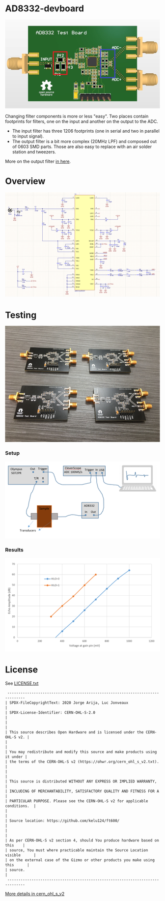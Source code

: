 # AD8332-devboard

![](tests/ad8332_test_board.jpg)



Changing filter components is more or less "easy". Two places contain footprints for filters, one on the input and another on the output to the ADC.
* The input filter has three 1206 footprints (one in serial and two in parallel to input signal). 
* The output filter is a bit more complex (20MHz LPF) and composed out of 0603 SMD parts. Those are also easy to replace with an air solder station and tweezers.

More on the output filter [in here](datasheets/aa_filter_report.pdf).

# Overview

![](schematics.png)


# Testing 

![](tests/batch.jpg)

### Setup

![](tests/setup.png)

### Results

![](tests/gain.png)



# License

See [LICENSE.txt](LICENSE.txt)

```
 ------------------------------------------------------------------------------
| SPDX-FileCopyrightText: 2020 Jorge Arija, Luc Jonveaux                       |
| SPDX-License-Identifier: CERN-OHL-S-2.0                                      |
|                                                                              |
| This source describes Open Hardware and is licensed under the CERN-OHL-S v2. |
|                                                                              |
| You may redistribute and modify this source and make products using it under |
| the terms of the CERN-OHL-S v2 (https://ohwr.org/cern_ohl_s_v2.txt).         |
|                                                                              |
| This source is distributed WITHOUT ANY EXPRESS OR IMPLIED WARRANTY,          |
| INCLUDING OF MERCHANTABILITY, SATISFACTORY QUALITY AND FITNESS FOR A         |
| PARTICULAR PURPOSE. Please see the CERN-OHL-S v2 for applicable conditions.  |
|                                                                              |
| Source location: https://github.com/kelu124/ft600/                           |
|                                                                              |
| As per CERN-OHL-S v2 section 4, should You produce hardware based on this    |
| source, You must where practicable maintain the Source Location visible      |
| on the external case of the Gizmo or other products you make using this      |
| source.                                                                      |
 ------------------------------------------------------------------------------
```

[More details in cern_ohl_s_v2](https://ohwr.org/project/cernohl/wikis/Documents/CERN-OHL-version-2)


